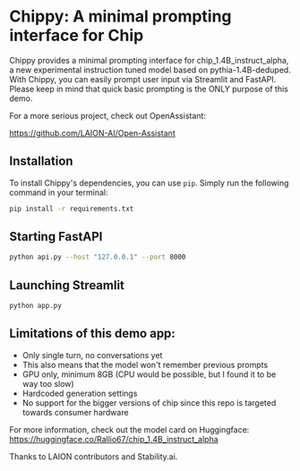 # Chippy: A minimal prompting interface for Chip

Chippy provides a minimal prompting interface for chip_1.4B_instruct_alpha, a new experimental instruction tuned model based on pythia-1.4B-deduped. With Chippy, you can easily prompt user input via Streamlit and FastAPI. Please keep in mind that quick basic prompting is the ONLY purpose of this demo. 

For a more serious project, check out OpenAssistant:

https://github.com/LAION-AI/Open-Assistant

## Installation

To install Chippy's dependencies, you can use `pip`. Simply run the following command in your terminal:

```bash
pip install -r requirements.txt
```

## Starting FastAPI

```bash
python api.py --host "127.0.0.1" --port 8000
```

## Launching Streamlit

```bash
python app.py
```

## Limitations of this demo app:

- Only single turn, no conversations yet
- This also means that the model won't remember previous prompts
- GPU only, minimum 8GB (CPU would be possible, but I found it to be way too slow)
- Hardcoded generation settings
- No support for the bigger versions of chip since this repo is targeted towards consumer hardware

For more information, check out the model card on Huggingface: https://huggingface.co/Rallio67/chip_1.4B_instruct_alpha

Thanks to LAION contributors and Stability.ai.